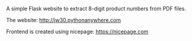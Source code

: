 A simple Flask website to extract 8-digit product numbers from PDF files.

The website: http://jw30.pythonanywhere.com

Frontend is created using nicepage: https://nicepage.com